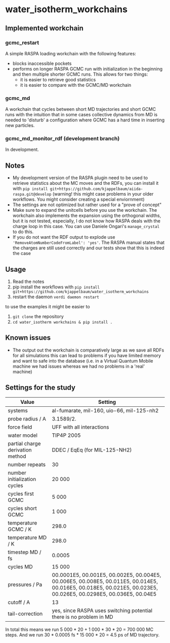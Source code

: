 # water_isotherm_workchains

## Implemented workchain
### gcmc_restart
A simple RASPA loading workchain with the following features:
* blocks inaccessible pockets 
* performs on longer RASPA GCMC run with initialization in the beginning and then multiple 
  shorter GCMC runs. This allows for two things:
  * it is easier to retrieve good statistics 
  * it is easier to compare with the GCMC/MD workchain
  
### gcmc_md 
A workchain that cycles between short MD trajectories and short GCMC runs with the intuition that in 
some cases collective dynamics from MD is needed to 'disturb' a configuration where GCMC has a hard
time in inserting new particles. 


### gcmc_md_monitor_rdf (development branch)
In development. 

## Notes
- My development version of the RASPA plugin need to be used to retrieve statistics about the MC moves 
  and the RDFs, you can install it with 
  `pip install git+https://github.com/kjappelbaum/aiida-raspa.git@develop` (warning! this might case problems 
  in your older workflows. You might consider creating a special enviornment)
- The settings are not optimized but rather used for a "prove of concept"
- Make sure to expand the unitcells before you use the workchain. The workchain also implements
  the expansion using the orthogonal widths, but it is not tested, especially, I do not know how RASPA
  deals with the charge loop in this case. You can use Daniele Ongari's `manage_crystal` to do this. 
- If you do not want the RDF output to explode use `'RemoveAtomNumberCodeFromLabel': 'yes'`. The RASPA
  manual states that the charges are still used correctly and our tests show that this is indeed the case

## Usage
1. Read the notes 
2. pip install the workflows with `pip install git+https://github.com/kjappelbaum/water_isotherm_workchains`   
3. restart the daemon `verdi daemon restart`

to use the examples it might be easier to 
1. `git clone` the repository
2. `cd water_isotherm workchains & pip install .`

## Known issues 
* The output out the workchain is comparatively large as we save all RDFs for all simulations 
  this can lead to problems if you have limited memory and want to safe into the database (i.e. in a 
  Virtual Quantum Mobile machine we had issues whereas we had no problems in a 'real' machine)
  
## Settings for the study 


| Value                     | Setting                   |
| --------------------------| --------------------------|
| systems                   | al-fumarate, mil-160, uio-66, mil-125-nh2 |
| probe radius / A          | 3.1589/2.                 |
| force field               | UFF with all interactions |
| water model               | TIP4P 2005                | 
| partial charge derivation method | DDEC / EqEq (for MIL-125-NH2) | 
| number repeats            | 30                        | 
| number initialization cycles | 20 000                 | 
| cycles first GCMC         | 5 000                     |
| cycles short GCMC         | 1 000                     | 
| temperature GCMC / K      | 298.0                     | 
| temperature MD  / K       | 298.0                     | 
| timestep MD / fs          | 0.0005                    |
| cycles MD                 | 15 000                    |
| pressures /  Pa           | 00.0001E5, 00.001E5, 00.002E5, 00.004E5, 00.006E5, 00.008E5, 00.011E5, 00.014E5, 00.016E5, 00.018E5, 00.021E5, 00.023E5, 00.026E5, 00.0298E5, 00.036E5, 00.04E5|
| cutoff / A                | 13                        |
| tail-correction           | yes, since RASPA uses switching potential there is no problem in MD |

In total this means we run 5 000 * 20 + 1 000 * 30 * 20 = 700 000 MC steps. 
And we run 30 * 0.0005 fs * 15 000 * 20 = 4.5 ps of MD trajectory.